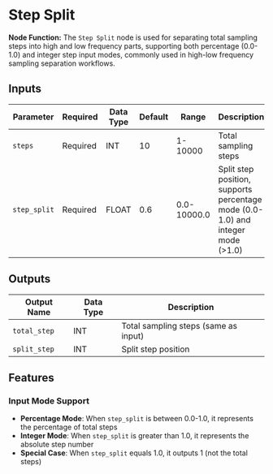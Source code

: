 # Step Split

**Node Function:** The `Step Split` node is used for separating total sampling steps into high and low frequency parts, supporting both percentage (0.0-1.0) and integer step input modes, commonly used in high-low frequency sampling separation workflows.

## Inputs

| Parameter | Required | Data Type | Default | Range | Description |
|--|--|--|--|--|--|
| `steps` | Required | INT | 10 | 1-10000 | Total sampling steps |
| `step_split` | Required | FLOAT | 0.6 | 0.0-10000.0 | Split step position, supports percentage mode (0.0-1.0) and integer mode (>1.0) |

## Outputs

| Output Name | Data Type | Description |
|-------------|-----------|-------------|
| `total_step` | INT | Total sampling steps (same as input) |
| `split_step` | INT | Split step position |

## Features

### Input Mode Support
- **Percentage Mode**: When `step_split` is between 0.0-1.0, it represents the percentage of total steps
- **Integer Mode**: When `step_split` is greater than 1.0, it represents the absolute step number
- **Special Case**: When `step_split` equals 1.0, it outputs 1 (not the total steps)